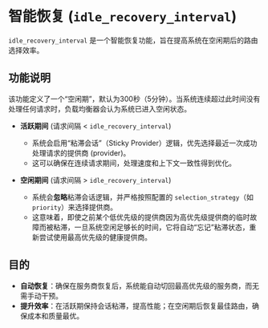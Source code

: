 # 智能恢复 (`idle_recovery_interval`)

`idle_recovery_interval` 是一个智能恢复功能，旨在提高系统在空闲期后的路由选择效率。

## 功能说明

该功能定义了一个“空闲期”，默认为300秒（5分钟）。当系统连续超过此时间没有处理任何请求时，负载均衡器会认为系统已进入空闲状态。

- **活跃期间** (请求间隔 < `idle_recovery_interval`)
  - 系统会启用“粘滞会话”（Sticky Provider）逻辑，优先选择最近一次成功处理请求的提供商 (provider)。
  - 这可以确保在连续请求期间，处理速度和上下文一致性得到优化。

- **空闲期间** (请求间隔 > `idle_recovery_interval`)
  - 系统会**忽略**粘滞会话逻辑，并严格按照配置的 `selection_strategy`（如 `priority`）来选择提供商。
  - 这意味着，即使之前某个低优先级的提供商因为高优先级提供商的临时故障而被粘滞，一旦系统空闲足够长的时间，它将自动“忘记”粘滞状态，重新尝试使用最高优先级的健康提供商。

## 目的

- **自动恢复**：确保在服务商恢复后，系统能自动切回最高优先级的服务商，而无需手动干预。
- **提升效率**：在活跃期保持会话粘滞，提高性能；在空闲期后恢复最佳路由，确保成本和质量最优。